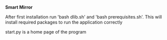 **Smart Mirror**

After first installation run 'bash dlib.sh' and 'bash  prerequisites.sh'. This will install required packages to run the application correctly


start.py is a home page of the program
